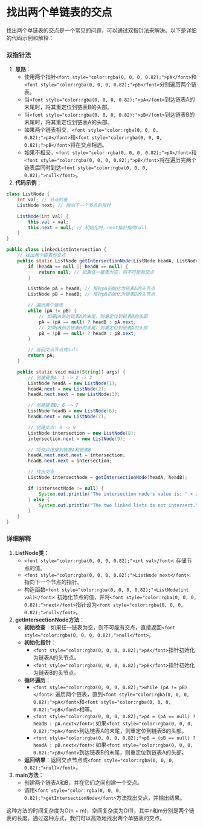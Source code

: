 # 找出两个单链表的交点

<font style="color:rgba(0, 0, 0, 0.82);">找出两个单链表的交点是一个常见的问题，可以通过双指针法来解决。以下是详细的代码示例和解释：</font>

### <font style="color:rgba(0, 0, 0, 0.82);">双指针法</font>
1. **<font style="color:rgba(0, 0, 0, 0.82);">思路</font>**<font style="color:rgba(0, 0, 0, 0.82);">：</font>
    - <font style="color:rgba(0, 0, 0, 0.82);">使用两个指针</font>`<font style="color:rgba(0, 0, 0, 0.82);">pA</font>`<font style="color:rgba(0, 0, 0, 0.82);">和</font>`<font style="color:rgba(0, 0, 0, 0.82);">pB</font>`<font style="color:rgba(0, 0, 0, 0.82);">分别遍历两个链表。</font>
    - <font style="color:rgba(0, 0, 0, 0.82);">当</font>`<font style="color:rgba(0, 0, 0, 0.82);">pA</font>`<font style="color:rgba(0, 0, 0, 0.82);">到达链表A的末尾时，将其重定位到链表B的头部。</font>
    - <font style="color:rgba(0, 0, 0, 0.82);">当</font>`<font style="color:rgba(0, 0, 0, 0.82);">pB</font>`<font style="color:rgba(0, 0, 0, 0.82);">到达链表B的末尾时，将其重定位到链表A的头部。</font>
    - <font style="color:rgba(0, 0, 0, 0.82);">如果两个链表相交，</font>`<font style="color:rgba(0, 0, 0, 0.82);">pA</font>`<font style="color:rgba(0, 0, 0, 0.82);">和</font>`<font style="color:rgba(0, 0, 0, 0.82);">pB</font>`<font style="color:rgba(0, 0, 0, 0.82);">将在交点相遇。</font>
    - <font style="color:rgba(0, 0, 0, 0.82);">如果不相交，</font>`<font style="color:rgba(0, 0, 0, 0.82);">pA</font>`<font style="color:rgba(0, 0, 0, 0.82);">和</font>`<font style="color:rgba(0, 0, 0, 0.82);">pB</font>`<font style="color:rgba(0, 0, 0, 0.82);">将在遍历完两个链表后同时到达</font>`<font style="color:rgba(0, 0, 0, 0.82);">null</font>`<font style="color:rgba(0, 0, 0, 0.82);">。</font>
2. **<font style="color:rgba(0, 0, 0, 0.82);">代码示例</font>**<font style="color:rgba(0, 0, 0, 0.82);">：</font>

```java
class ListNode {  
    int val; // 节点的值  
    ListNode next; // 指向下一个节点的指针  

    ListNode(int val) {  
        this.val = val;  
        this.next = null; // 初始化时，next指针指向null  
    }  
}  

public class LinkedListIntersection {  
    // 找出两个链表的交点  
    public static ListNode getIntersectionNode(ListNode headA, ListNode headB) {  
        if (headA == null || headB == null) {  
            return null; // 如果任一链表为空，则不可能有交点  
        }  

        ListNode pA = headA; // 指针pA初始化为链表A的头节点  
        ListNode pB = headB; // 指针pB初始化为链表B的头节点  

        // 遍历两个链表  
        while (pA != pB) {  
            // 如果pA到达链表A的末尾，则重定位到链表B的头部  
            pA = (pA == null) ? headB : pA.next;  
            // 如果pB到达链表B的末尾，则重定位到链表A的头部  
            pB = (pB == null) ? headA : pB.next;  
        }  

        // 返回交点节点或null  
        return pA;  
    }  

    public static void main(String[] args) {  
        // 创建链表A: 1 -> 2 -> 3  
        ListNode headA = new ListNode(1);  
        headA.next = new ListNode(2);  
        headA.next.next = new ListNode(3);  

        // 创建链表B: 6 -> 7  
        ListNode headB = new ListNode(6);  
        headB.next = new ListNode(7);  

        // 创建交点: 8 -> 9  
        ListNode intersection = new ListNode(8);  
        intersection.next = new ListNode(9);  

        // 将交点连接到链表A和链表B  
        headA.next.next.next = intersection;  
        headB.next.next = intersection;  

        // 找出交点  
        ListNode intersectNode = getIntersectionNode(headA, headB);  

        if (intersectNode != null) {  
            System.out.println("The intersection node's value is: " + intersectNode.val);  
        } else {  
            System.out.println("The two linked lists do not intersect.");  
        }  
    }  
}
```

### <font style="color:rgba(0, 0, 0, 0.82);">详细解释</font>
1. **<font style="color:rgba(0, 0, 0, 0.82);">ListNode类</font>**<font style="color:rgba(0, 0, 0, 0.82);">：</font>
    - `<font style="color:rgba(0, 0, 0, 0.82);">int val</font>`<font style="color:rgba(0, 0, 0, 0.82);">: 存储节点的值。</font>
    - `<font style="color:rgba(0, 0, 0, 0.82);">ListNode next</font>`<font style="color:rgba(0, 0, 0, 0.82);">: 指向下一个节点的指针。</font>
    - <font style="color:rgba(0, 0, 0, 0.82);">构造函数</font>`<font style="color:rgba(0, 0, 0, 0.82);">ListNode(int val)</font>`<font style="color:rgba(0, 0, 0, 0.82);">: 初始化节点的值，并将</font>`<font style="color:rgba(0, 0, 0, 0.82);">next</font>`<font style="color:rgba(0, 0, 0, 0.82);">指针设为</font>`<font style="color:rgba(0, 0, 0, 0.82);">null</font>`<font style="color:rgba(0, 0, 0, 0.82);">。</font>
2. **<font style="color:rgba(0, 0, 0, 0.82);">getIntersectionNode方法</font>**<font style="color:rgba(0, 0, 0, 0.82);">：</font>
    - **<font style="color:rgba(0, 0, 0, 0.82);">初始检查</font>**<font style="color:rgba(0, 0, 0, 0.82);">：如果任一链表为空，则不可能有交点，直接返回</font>`<font style="color:rgba(0, 0, 0, 0.82);">null</font>`<font style="color:rgba(0, 0, 0, 0.82);">。</font>
    - **<font style="color:rgba(0, 0, 0, 0.82);">初始化指针</font>**<font style="color:rgba(0, 0, 0, 0.82);">：</font>
        * `<font style="color:rgba(0, 0, 0, 0.82);">pA</font>`<font style="color:rgba(0, 0, 0, 0.82);">指针初始化为链表A的头节点。</font>
        * `<font style="color:rgba(0, 0, 0, 0.82);">pB</font>`<font style="color:rgba(0, 0, 0, 0.82);">指针初始化为链表B的头节点。</font>
    - **<font style="color:rgba(0, 0, 0, 0.82);">循环遍历</font>**<font style="color:rgba(0, 0, 0, 0.82);">：</font>
        * `<font style="color:rgba(0, 0, 0, 0.82);">while (pA != pB)</font>`<font style="color:rgba(0, 0, 0, 0.82);">: 遍历两个链表，直到</font>`<font style="color:rgba(0, 0, 0, 0.82);">pA</font>`<font style="color:rgba(0, 0, 0, 0.82);">和</font>`<font style="color:rgba(0, 0, 0, 0.82);">pB</font>`<font style="color:rgba(0, 0, 0, 0.82);">相等。</font>
        * `<font style="color:rgba(0, 0, 0, 0.82);">pA = (pA == null) ? headB : pA.next</font>`<font style="color:rgba(0, 0, 0, 0.82);">: 如果</font>`<font style="color:rgba(0, 0, 0, 0.82);">pA</font>`<font style="color:rgba(0, 0, 0, 0.82);">到达链表A的末尾，则重定位到链表B的头部。</font>
        * `<font style="color:rgba(0, 0, 0, 0.82);">pB = (pB == null) ? headA : pB.next</font>`<font style="color:rgba(0, 0, 0, 0.82);">: 如果</font>`<font style="color:rgba(0, 0, 0, 0.82);">pB</font>`<font style="color:rgba(0, 0, 0, 0.82);">到达链表B的末尾，则重定位到链表A的头部。</font>
    - **<font style="color:rgba(0, 0, 0, 0.82);">返回结果</font>**<font style="color:rgba(0, 0, 0, 0.82);">：返回交点节点或</font>`<font style="color:rgba(0, 0, 0, 0.82);">null</font>`<font style="color:rgba(0, 0, 0, 0.82);">。</font>
3. **<font style="color:rgba(0, 0, 0, 0.82);">main方法</font>**<font style="color:rgba(0, 0, 0, 0.82);">：</font>
    - <font style="color:rgba(0, 0, 0, 0.82);">创建两个链表A和B，并在它们之间创建一个交点。</font>
    - <font style="color:rgba(0, 0, 0, 0.82);">调用</font>`<font style="color:rgba(0, 0, 0, 0.82);">getIntersectionNode</font>`<font style="color:rgba(0, 0, 0, 0.82);">方法找出交点，并输出结果。</font>

<font style="color:rgba(0, 0, 0, 0.82);">这种方法的时间复杂度为O(n + m)，空间复杂度为O(1)，其中n和m分别是两个链表的长度。通过这种方式，我们可以高效地找出两个单链表的交点。</font>

